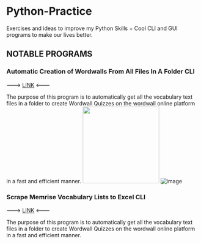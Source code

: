 # Python-Practice
Exercises and ideas to improve my Python Skills + Cool CLI and GUI programs to make our lives better.

## NOTABLE PROGRAMS

### Automatic Creation of Wordwalls From All Files In A Folder CLI 
---> [LINK](https://github.com/GeroZayas/Python-Practice/blob/main/Create_Wordwalls_From_All_Files_In_Folder.py) <---

The purpose of this program is to automatically get all the vocabulary text files in a folder to create Wordwall Quizzes on the wordwall online platform in a fast and efficient manner.
<img src="https://user-images.githubusercontent.com/77191089/221022358-086dee8e-4415-40d9-869f-9d77556dacdd.png" width="200" />
![image](https://user-images.githubusercontent.com/77191089/221022498-4dca85b8-14fe-4282-a987-d3d1387af8e4.png)



### Scrape Memrise Vocabulary Lists to Excel CLI
---> [LINK](https://github.com/GeroZayas/Python-Practice/blob/main/Extract_Vocab_From_Memrise_Courses_to_Excel.py) <---

The purpose of this program is to automatically get all the vocabulary text files in a folder to create Wordwall Quizzes on the wordwall online platform in a fast and efficient manner.



